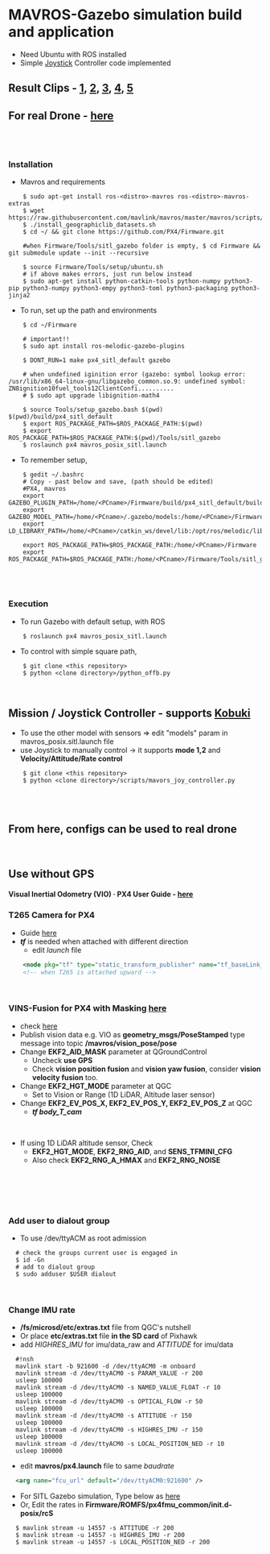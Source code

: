 # MAVROS-Gazebo simulation build and application
+ Need Ubuntu with ROS installed
+ Simple [Joystick](https://asia.playstation.com/ko-kr/accessories/dualshock4/) Controller code implemented

## Result Clips - [1](https://youtu.be/5t-6g7UWA7o),  [2](https://youtu.be/t3ysB8Y_GCU),  [3](https://youtu.be/6K-QSb1Aq5E),  [4](https://youtu.be/yjt3zLSrg6o),  [5](https://youtu.be/ifB_i0f9hj4)
## For real Drone - [here](#from-here-configs-can-be-used-to-real-drone)

<br><br>

### Installation 
+ Mavros and requirements
~~~shell
    $ sudo apt-get install ros-<distro>-mavros ros-<distro>-mavros-extras
    $ wget https://raw.githubusercontent.com/mavlink/mavros/master/mavros/scripts/install_geographiclib_datasets.sh
    $ ./install_geographiclib_datasets.sh
    $ cd ~/ && git clone https://github.com/PX4/Firmware.git
    
    #when Firmware/Tools/sitl_gazebo folder is empty, $ cd Firmware && git submodule update --init --recursive
    
    $ source Firmware/Tools/setup/ubuntu.sh
    # if above makes errors, just run below instead
    $ sudo apt-get install python-catkin-tools python-numpy python3-pip python3-numpy python3-empy python3-toml python3-packaging python3-jinja2
~~~
+ To run, set up the path and environments
~~~shell
    $ cd ~/Firmware
    
    # important!!
    $ sudo apt install ros-melodic-gazebo-plugins
    
    $ DONT_RUN=1 make px4_sitl_default gazebo

    # when undefined iginition error (gazebo: symbol lookup error: /usr/lib/x86_64-linux-gnu/libgazebo_common.so.9: undefined symbol: ZN8ignition10fuel_tools12ClientConfi..........
    # $ sudo apt upgrade libignition-math4
    
    $ source Tools/setup_gazebo.bash $(pwd) $(pwd)/build/px4_sitl_default
    $ export ROS_PACKAGE_PATH=$ROS_PACKAGE_PATH:$(pwd)
    $ export ROS_PACKAGE_PATH=$ROS_PACKAGE_PATH:$(pwd)/Tools/sitl_gazebo
    $ roslaunch px4 mavros_posix_sitl.launch
~~~
+ To remember setup,
~~~shell
    $ gedit ~/.bashrc
    # Copy - past below and save, (path should be edited)
    #PX4, mavros
    export GAZEBO_PLUGIN_PATH=/home/<PCname>/Firmware/build/px4_sitl_default/build_gazebo
    export GAZEBO_MODEL_PATH=/home/<PCname>/.gazebo/models:/home/<PCname>/Firmware/Tools/sitl_gazebo/models
    export LD_LIBRARY_PATH=/home/<PCname>/catkin_ws/devel/lib:/opt/ros/melodic/lib:/home/<PCname>/Firmware/build/px4_sitl_default/build_gazebo

    export ROS_PACKAGE_PATH=$ROS_PACKAGE_PATH:/home/<PCname>/Firmware
    export ROS_PACKAGE_PATH=$ROS_PACKAGE_PATH:/home/<PCname>/Firmware/Tools/sitl_gazebo
~~~

<br><br>

### Execution
+ To run Gazebo with default setup, with ROS
~~~shell
    $ roslaunch px4 mavros_posix_sitl.launch
~~~
+ To control with simple square path,
~~~shell
    $ git clone <this repository>
    $ python <clone directory>/python_offb.py
~~~

<br>

## Mission / Joystick Controller - supports [Kobuki](https://github.com/engcang/mavros-gazebo-application/tree/master/mobile_robot)
+ To use the other model with sensors => edit "models" param in mavros_posix.sitl.launch file
+ use Joystick to manually control -> it supports **mode 1,2** and **Velocity/Attitude/Rate control**
~~~shell
    $ git clone <this repository>
    $ python <clone directory>/scripts/mavors_joy_controller.py
~~~

<br><br>

## From here, configs can be used to real drone

<br>

## Use without GPS
#### Visual Inertial Odometry (VIO) · PX4 User Guide - [here](https://docs.px4.io/master/en/computer_vision/visual_inertial_odometry.html)
### T265 Camera for PX4
+ Guide [here](https://docs.px4.io/master/en/computer_vision/visual_inertial_odometry.html)
+ ***tf*** is needed when attached with different direction
    + edit *launch* file
~~~xml
    <node pkg="tf" type="static_transform_publisher" name="tf_baseLink_cameraPose" args="0 0 0 0 1.5708 0 t265_pose_frame test 1000"/>
    <!-- when T265 is attached upward -->
~~~
<br>

### VINS-Fusion for PX4 with Masking [here](https://github.com/engcang/vins-application/tree/master/vins-fusion-px4)
+ check [here](https://dev.px4.io/v1.9.0/en/ros/external_position_estimation.html)
+ Publish vision data e.g. VIO as **geometry_msgs/PoseStamped** type message into topic **/mavros/vision_pose/pose**
+ Change **EKF2_AID_MASK** parameter at QGroundControl
  + Uncheck **use GPS**
  + Check **vision position fusion** and **vision yaw fusion**, consider **vision velocity fusion** too.
+ Change **EKF2_HGT_MODE** parameter at QGC
  + Set to Vision or Range (1D LiDAR, Altitude laser sensor)
+ Change **EKF2_EV_POS_X, EKF2_EV_POS_Y, EKF2_EV_POS_Z** at QGC
  + ***tf body_T_cam***

<br>

+ If using 1D LiDAR altitude sensor, Check
  + **EKF2_HGT_MODE**, **EKF2_RNG_AID**, and **SENS_TFMINI_CFG**
  + Also check **EKF2_RNG_A_HMAX** and **EKF2_RNG_NOISE**
  
<br>


<br><br>


### Add user to dialout group
+ To use /dev/ttyACM as root admission
~~~shell
  # check the groups current user is engaged in
  $ id -Gn
  # add to dialout group
  $ sudo adduser $USER dialout
~~~

<br>

### Change IMU rate
+ **/fs/microsd/etc/extras.txt** file from QGC's nutshell
+ Or place **etc/extras.txt** file **in the SD card** of Pixhawk
+ add *HIGHRES_IMU* for imu/data_raw and *ATTITUDE* for imu/data
~~~shell
  #!nsh
  mavlink start -b 921600 -d /dev/ttyACM0 -m onboard
  mavlink stream -d /dev/ttyACM0 -s PARAM_VALUE -r 200
  usleep 100000
  mavlink stream -d /dev/ttyACM0 -s NAMED_VALUE_FLOAT -r 10
  usleep 100000
  mavlink stream -d /dev/ttyACM0 -s OPTICAL_FLOW -r 50
  usleep 100000
  mavlink stream -d /dev/ttyACM0 -s ATTITUDE -r 150
  usleep 100000
  mavlink stream -d /dev/ttyACM0 -s HIGHRES_IMU -r 150
  usleep 100000
  mavlink stream -d /dev/ttyACM0 -s LOCAL_POSITION_NED -r 10
  usleep 100000
~~~
+ edit **mavros/px4.launch** file to same *baudrate*
~~~xml
  <arg name="fcu_url" default="/dev/ttyACM0:921600" />
~~~
+ For SITL Gazebo simulation, Type below as [here](https://zhuanlan.zhihu.com/p/33075247)
+ Or, Edit the rates in **Firmware/ROMFS/px4fmu_common/init.d-posix/rcS** 
~~~shell
  $ mavlink stream -u 14557 -s ATTITUDE -r 200
  $ mavlink stream -u 14557 -s HIGHRES_IMU -r 200
  $ mavlink stream -u 14557 -s LOCAL_POSITION_NED -r 200
~~~
